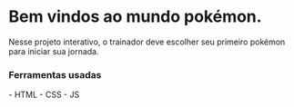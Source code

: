 <h1>Bem vindos ao mundo pokémon.</h1>
<p>Nesse projeto interativo, o trainador deve escolher seu primeiro pokémon para iniciar sua jornada.</p>

<h3>Ferramentas usadas</h3>
- HTML
- CSS
- JS
